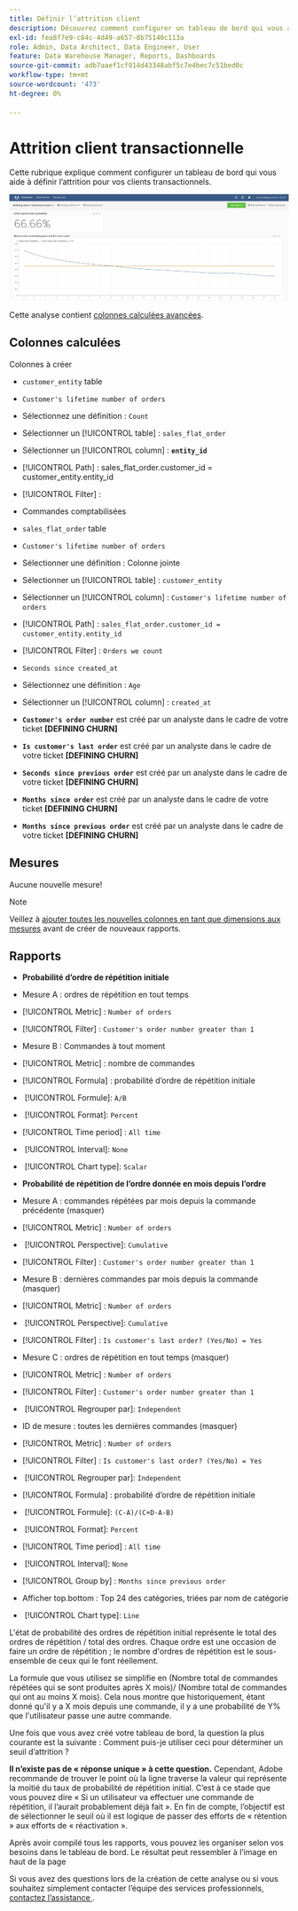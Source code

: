 ```yaml
---
title: Définir l’attrition client
description: Découvrez comment configurer un tableau de bord qui vous aide à définir l’attrition pour vos clients transactionnels.
exl-id: fea8f7e9-c84c-4d49-a657-8b75140c113a
role: Admin, Data Architect, Data Engineer, User
feature: Data Warehouse Manager, Reports, Dashboards
source-git-commit: adb7aaef1cf914d43348abf5c7e4bec7c51bed0c
workflow-type: tm+mt
source-wordcount: '473'
ht-degree: 0%

---
```


# Attrition client transactionnelle

Cette rubrique explique comment configurer un tableau de bord qui vous aide à définir l’attrition pour vos clients transactionnels.

![](../../assets/churn-deashboard.png)

Cette analyse contient [colonnes calculées avancées](../data-warehouse-mgr/adv-calc-columns.md).

## Colonnes calculées

Colonnes à créer

* `customer_entity` table
* `Customer's lifetime number of orders`
* Sélectionnez une définition : `Count`
* Sélectionner un [!UICONTROL table] : `sales_flat_order`
* Sélectionner un [!UICONTROL column] : **`entity_id`**
* [!UICONTROL Path] : sales_flat_order.customer_id = customer_entity.entity_id
* [!UICONTROL Filter] :
* Commandes comptabilisées

* `sales_flat_order` table
* `Customer's lifetime number of orders`
* Sélectionner une définition : Colonne jointe
* Sélectionner un [!UICONTROL table] : `customer_entity`
* Sélectionner un [!UICONTROL column] : `Customer's lifetime number of orders`
* [!UICONTROL Path] : `sales_flat_order.customer_id = customer_entity.entity_id`
* [!UICONTROL Filter] : `Orders we count`

* `Seconds since created_at`
* Sélectionnez une définition : `Age`
* Sélectionner un [!UICONTROL column] : `created_at`

* **`Customer's order number`** est créé par un analyste dans le cadre de votre ticket **[DEFINING CHURN]**
* **`Is customer's last order`** est créé par un analyste dans le cadre de votre ticket **[DEFINING CHURN]**
* **`Seconds since previous order`** est créé par un analyste dans le cadre de votre ticket **[DEFINING CHURN]**
* **`Months since order`** est créé par un analyste dans le cadre de votre ticket **[DEFINING CHURN]**
* **`Months since previous order`** est créé par un analyste dans le cadre de votre ticket **[DEFINING CHURN]**

## Mesures

Aucune nouvelle mesure!

>[!NOTE]
>
>Veillez à [ajouter toutes les nouvelles colonnes en tant que dimensions aux mesures](../data-warehouse-mgr/manage-data-dimensions-metrics.md) avant de créer de nouveaux rapports.

## Rapports

* **Probabilité d’ordre de répétition initiale**
* Mesure A : ordres de répétition en tout temps
* [!UICONTROL Metric] : `Number of orders`
* [!UICONTROL Filter] : `Customer's order number greater than 1`

* Mesure B : Commandes à tout moment
* [!UICONTROL Metric] : nombre de commandes

* [!UICONTROL Formula] : probabilité d’ordre de répétition initiale
* &#x200B;
  [!UICONTROL Formule]: `A/B`
* &#x200B;
  [!UICONTROL Format]: `Percent`

* [!UICONTROL Time period] : `All time`
* &#x200B;
  [!UICONTROL Interval]: `None`
* &#x200B;
  [!UICONTROL Chart type]: `Scalar`

* **Probabilité de répétition de l’ordre donnée en mois depuis l’ordre**
* Mesure A : commandes répétées par mois depuis la commande précédente (masquer)
* [!UICONTROL Metric] : `Number of orders`
* &#x200B;
  [!UICONTROL Perspective]: `Cumulative`
* [!UICONTROL Filter] : `Customer's order number greater than 1`

* Mesure B : dernières commandes par mois depuis la commande (masquer)
* [!UICONTROL Metric] : `Number of orders`
* &#x200B;
  [!UICONTROL Perspective]: `Cumulative`
* [!UICONTROL Filter] : `Is customer's last order? (Yes/No) = Yes`

* Mesure C : ordres de répétition en tout temps (masquer)
* [!UICONTROL Metric] : `Number of orders`
* [!UICONTROL Filter] : `Customer's order number greater than 1`

* &#x200B;
  [!UICONTROL Regrouper par]: `Independent`

* ID de mesure : toutes les dernières commandes (masquer)
* [!UICONTROL Metric] : `Number of orders`
* [!UICONTROL Filter] : `Is customer's last order? (Yes/No) = Yes`

* &#x200B;
  [!UICONTROL Regrouper par]: `Independent`

* [!UICONTROL Formula] : probabilité d’ordre de répétition initiale
* &#x200B;
  [!UICONTROL Formule]: `(C-A)/(C+D-A-B)`
* &#x200B;
  [!UICONTROL Format]: `Percent`

* [!UICONTROL Time period] : `All time`
* &#x200B;
  [!UICONTROL Interval]: `None`
* [!UICONTROL Group by] : `Months since previous order`
* Afficher top.bottom : Top 24 des catégories, triées par nom de catégorie

* &#x200B;
  [!UICONTROL Chart type]: `Line`

L&#39;état de probabilité des ordres de répétition initial représente le total des ordres de répétition / total des ordres. Chaque ordre est une occasion de faire un ordre de répétition ; le nombre d&#39;ordres de répétition est le sous-ensemble de ceux qui le font réellement.

La formule que vous utilisez se simplifie en (Nombre total de commandes répétées qui se sont produites après X mois)/ (Nombre total de commandes qui ont au moins X mois). Cela nous montre que historiquement, étant donné qu&#39;il y a X mois depuis une commande, il y a une probabilité de Y% que l&#39;utilisateur passe une autre commande.

Une fois que vous avez créé votre tableau de bord, la question la plus courante est la suivante : Comment puis-je utiliser ceci pour déterminer un seuil d’attrition ?

**Il n’existe pas de « réponse unique » à cette question.** Cependant, Adobe recommande de trouver le point où la ligne traverse la valeur qui représente la moitié du taux de probabilité de répétition initial. C’est à ce stade que vous pouvez dire « Si un utilisateur va effectuer une commande de répétition, il l’aurait probablement déjà fait ». En fin de compte, l’objectif est de sélectionner le seuil où il est logique de passer des efforts de « rétention » aux efforts de « réactivation ».

Après avoir compilé tous les rapports, vous pouvez les organiser selon vos besoins dans le tableau de bord. Le résultat peut ressembler à l’image en haut de la page

Si vous avez des questions lors de la création de cette analyse ou si vous souhaitez simplement contacter l’équipe des services professionnels, [contactez l’assistance ](https://experienceleague.adobe.com/docs/commerce-knowledge-base/kb/troubleshooting/miscellaneous/mbi-service-policies.html?lang=fr).
